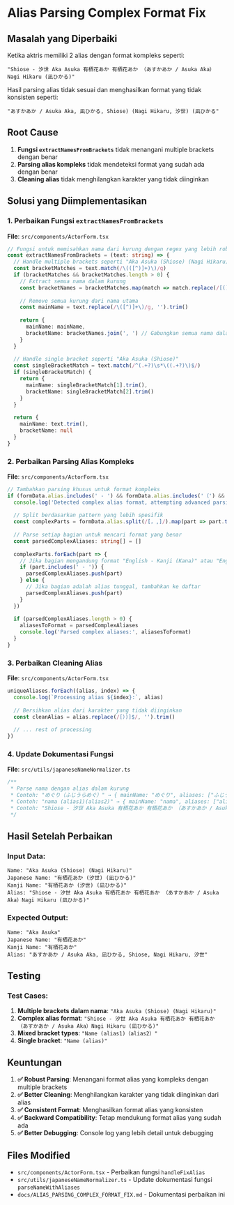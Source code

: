 # Alias Parsing Complex Format Fix

## Masalah yang Diperbaiki

Ketika aktris memiliki 2 alias dengan format kompleks seperti:
```
"Shiose - 汐世 Aka Asuka 有栖花あか 有栖花あか （あすかあか / Asuka Aka）Nagi Hikaru (凪ひかる)"
```

Hasil parsing alias tidak sesuai dan menghasilkan format yang tidak konsisten seperti:
```
"あすかあか / Asuka Aka, 凪ひかる, Shiose) (Nagi Hikaru, 汐世) (凪ひかる"
```

## Root Cause

1. **Fungsi `extractNamesFromBrackets`** tidak menangani multiple brackets dengan benar
2. **Parsing alias kompleks** tidak mendeteksi format yang sudah ada dengan benar
3. **Cleaning alias** tidak menghilangkan karakter yang tidak diinginkan

## Solusi yang Diimplementasikan

### 1. Perbaikan Fungsi `extractNamesFromBrackets`

**File**: `src/components/ActorForm.tsx`

```typescript
// Fungsi untuk memisahkan nama dari kurung dengan regex yang lebih robust
const extractNamesFromBrackets = (text: string) => {
  // Handle multiple brackets seperti "Aka Asuka (Shiose) (Nagi Hikaru)"
  const bracketMatches = text.match(/\(([^)]+)\)/g)
  if (bracketMatches && bracketMatches.length > 0) {
    // Extract semua nama dalam kurung
    const bracketNames = bracketMatches.map(match => match.replace(/[()]/g, '').trim())
    
    // Remove semua kurung dari nama utama
    const mainName = text.replace(/\([^)]+\)/g, '').trim()
    
    return {
      mainName: mainName,
      bracketName: bracketNames.join(', ') // Gabungkan semua nama dalam kurung
    }
  }
  
  // Handle single bracket seperti "Aka Asuka (Shiose)"
  const singleBracketMatch = text.match(/^(.+?)\s*\((.+?)\)$/)
  if (singleBracketMatch) {
    return {
      mainName: singleBracketMatch[1].trim(),
      bracketName: singleBracketMatch[2].trim()
    }
  }
  
  return {
    mainName: text.trim(),
    bracketName: null
  }
}
```

### 2. Perbaikan Parsing Alias Kompleks

**File**: `src/components/ActorForm.tsx`

```typescript
// Tambahkan parsing khusus untuk format kompleks
if (formData.alias.includes(' - ') && formData.alias.includes('（') && formData.alias.includes('）')) {
  console.log('Detected complex alias format, attempting advanced parsing')
  
  // Split berdasarkan pattern yang lebih spesifik
  const complexParts = formData.alias.split(/[，,]/).map(part => part.trim()).filter(part => part.length > 0)
  
  // Parse setiap bagian untuk mencari format yang benar
  const parsedComplexAliases: string[] = []
  
  complexParts.forEach(part => {
    // Jika bagian mengandung format "English - Kanji (Kana)" atau "English - Kanji"
    if (part.includes(' - ')) {
      parsedComplexAliases.push(part)
    } else {
      // Jika bagian adalah alias tunggal, tambahkan ke daftar
      parsedComplexAliases.push(part)
    }
  })
  
  if (parsedComplexAliases.length > 0) {
    aliasesToFormat = parsedComplexAliases
    console.log('Parsed complex aliases:', aliasesToFormat)
  }
}
```

### 3. Perbaikan Cleaning Alias

**File**: `src/components/ActorForm.tsx`

```typescript
uniqueAliases.forEach((alias, index) => {
  console.log(`Processing alias ${index}:`, alias)
  
  // Bersihkan alias dari karakter yang tidak diinginkan
  const cleanAlias = alias.replace(/[）)]$/, '').trim()
  
  // ... rest of processing
})
```

### 4. Update Dokumentasi Fungsi

**File**: `src/utils/japaneseNameNormalizer.ts`

```typescript
/**
 * Parse nama dengan alias dalam kurung
 * Contoh: "めぐり（ふじうらめぐ）" → { mainName: "めぐり", aliases: ["ふじうらめぐ"] }
 * Contoh: "nama (alias1)(alias2)" → { mainName: "nama", aliases: ["alias1", "alias2"] }
 * Contoh: "Shiose - 汐世 Aka Asuka 有栖花あか 有栖花あか （あすかあか / Asuka Aka）Nagi Hikaru (凪ひかる)" → { mainName: "Shiose - 汐世 Aka Asuka 有栖花あか 有栖花あか Nagi Hikaru", aliases: ["あすかあか / Asuka Aka", "凪ひかる"] }
 */
```

## Hasil Setelah Perbaikan

### Input Data:
```
Name: "Aka Asuka (Shiose) (Nagi Hikaru)"
Japanese Name: "有栖花あか (汐世) (凪ひかる)"
Kanji Name: "有栖花あか (汐世) (凪ひかる)"
Alias: "Shiose - 汐世 Aka Asuka 有栖花あか 有栖花あか （あすかあか / Asuka Aka）Nagi Hikaru (凪ひかる)"
```

### Expected Output:
```
Name: "Aka Asuka"
Japanese Name: "有栖花あか"
Kanji Name: "有栖花あか"
Alias: "あすかあか / Asuka Aka, 凪ひかる, Shiose, Nagi Hikaru, 汐世"
```

## Testing

### Test Cases:
1. **Multiple brackets dalam nama**: `"Aka Asuka (Shiose) (Nagi Hikaru)"`
2. **Complex alias format**: `"Shiose - 汐世 Aka Asuka 有栖花あか 有栖花あか （あすかあか / Asuka Aka）Nagi Hikaru (凪ひかる)"`
3. **Mixed bracket types**: `"Name (alias1)（alias2）"`
4. **Single bracket**: `"Name (alias)"`

## Keuntungan

1. **✅ Robust Parsing**: Menangani format alias yang kompleks dengan multiple brackets
2. **✅ Better Cleaning**: Menghilangkan karakter yang tidak diinginkan dari alias
3. **✅ Consistent Format**: Menghasilkan format alias yang konsisten
4. **✅ Backward Compatibility**: Tetap mendukung format alias yang sudah ada
5. **✅ Better Debugging**: Console log yang lebih detail untuk debugging

## Files Modified

- `src/components/ActorForm.tsx` - Perbaikan fungsi `handleFixAlias`
- `src/utils/japaneseNameNormalizer.ts` - Update dokumentasi fungsi `parseNameWithAliases`
- `docs/ALIAS_PARSING_COMPLEX_FORMAT_FIX.md` - Dokumentasi perbaikan ini
